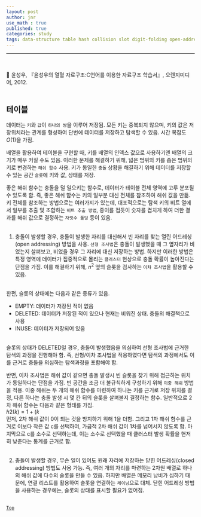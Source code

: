 ```yaml
---
layout: post
author: jnr
use_math : true
published: true
categories: study
tags: data-structure table hash collision slot digit-folding open-addressing linear-probing quadratic-probing cluster double-hash closed-addressing chaining
---
```


---
<h2 id="top"></h2><br>
📝 윤성우, 『윤성우의 열혈 자료구조:C언어를 이용한 자료구조 학습서』, 오렌지미디어, 2012. <br><br>

## 테이블
데이터는 `키`와 `값`이 `하나의 쌍`을 이루어 저장됨. 모든 키는 중복되지 않으며, 키의 값은 저장위치라는 관계를 형성하여 단번에 데이터를 저장하고 탐색할 수 있음. 시간 복잡도 $O(1)$을 가짐. <br>

배열을 활용하여 테이블을 구현할 때, 키를 배열의 인덱스 값으로 사용하기엔 배열의 크기가 매우 커질 수도 있음. 이러한 문제를 해결하기 위해, 넓은 범위의 키를 좁은 범위의 키로 변경하는 `해쉬 함수` 사용. 키가 동일한 `충돌` 상황을 해결하기 위해 데이터를 저장할 수 있는 공간 `슬롯`에 키와 값, 상태를 저장. <br>

좋은 해쉬 함수는 충돌을 덜 일으키는 함수로, 데이터가 테이블 전체 영역에 고루 분포될 수 있도록 함. 즉, 좋은 해쉬 함수는 키의 일부분 대신 전체를 참조하여 해쉬 값을 만듦. 키 전체를 참조하는 방법으로는 여러가지가 있는데, 대표적으로는 탐색 키의 비트 열에서 일부를 추출 및 조합하는 `비트 추출 방법`, 종이를 접듯이 숫자를 겹치게 하여 더한 결과를 해쉬 값으로 결정하는 `자릿수 폴딩` 등이 있음. <br><br>

1. 충돌이 발생할 경우, 충돌이 발생한 자리를 대신해서 빈 자리를 찾는 열린 어드레싱(open addressing) 방법을 사용. `선형 조사법`은 충돌이 발생했을 때 그 옆자리가 비었는지 살펴보고, 비었을 경우 그 자리에 대신 저장하는 방법. 하지만 이러한 방법은 특정 영역에 데이터가 집중적으로 몰리는 `클러스터` 현상으로 충돌 확률이 높아진다는 단점을 가짐. 이를 해결하기 위해, $n^{2}$ 옆의 슬롯을 검사하는 `이차 조사법`을 활용할 수 있음. <br><br>

한편, 슬롯의 상태에는 다음과 같은 종류가 있음. <br>
- EMPTY: 데이터가 저장된 적이 없음
- DELETED: 데이터가 저장된 적이 있으나 현재는 비워진 상태. 충돌의 해결책으로 사용
- INUSE: 데이터가 저장되어 있음 <br><br>

슬롯의 상태가 DELETED일 경우, 충돌이 발생했음을 의심하여 선형 조사법에 근거한 탐색의 과정을 진행해야 함. 즉, 선형/이차 조사법을 적용하였다면 탐색의 과정에서도 이를 근거로 충돌을 의심하는 탐색과정을 포함해야 함. <br>

반면, 이차 조사법은 해쉬 값이 같으면 충돌 발생시 빈 슬롯을 찾기 위해 접근하는 위치가 동일하다는 단점을 가짐. 빈 공간을 조금 더 불규칙하게 구성하기 위해 `이중 해쉬` 방법을 적용. 이중 해쉬는 두 개의 해쉬 함수를 마련하여 하나는 키를 근거로 저장 위치를 결정, 다른 하나는 충돌 발생 시 몇 칸 뒤의 슬롯을 살펴볼지 결정하는 함수. 일반적으로 2차 해쉬 함수는 다음과 같은 형태를 가짐. <br>
$h2(k)=1+(k%c)$ <br>
먼저, 2차 해쉬 값이 0이 되는 것을 방지하기 위해 1을 더함. 그리고 1차 해쉬 함수를 근거로 이보다 작은 값 c를 선택하여, 가급적 2차 해쉬 값이 1차를 넘어서지 않도록 함. 마지막으로 c를 소수로 선택하는데, 이는 소수로 선택했을 때 클러스터 발생 확률을 현저히 낮춘다는 통계를 근거로 함. <br><br>

2. 충돌이 발생할 경우, 무슨 일이 있어도 원래 자리에 저장하는 닫힌 어드레싱(closed addressing) 방법도 사용 가능. 즉, 여러 개의 자리를 마련하는 2차원 배열로 하나의 해쉬 값에 다수의 슬롯을 만들 수 있음. 하지만 배열은 메모리 낭비가 심하기 때문에, 연결 리스트를 활용하여 슬롯을 연결하는 `체이닝`으로 대체. 닫힌 어드레싱 방법을 사용하는 경우에는, 슬롯의 상태를 표시할 필요가 없어짐. <br><br>

[`Top`](#top)
